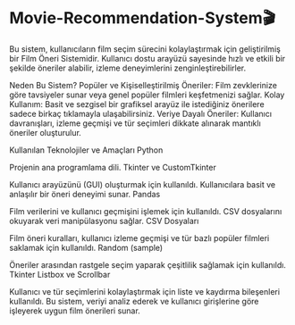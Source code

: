 # Movie-Recommendation-System🎬

Bu sistem, kullanıcıların film seçim sürecini kolaylaştırmak için geliştirilmiş bir Film Öneri Sistemidir. Kullanıcı dostu arayüzü sayesinde hızlı ve etkili bir şekilde öneriler alabilir, izleme deneyimlerini zenginleştirebilirler.

Neden Bu Sistem?
Popüler ve Kişiselleştirilmiş Öneriler: Film zevklerinize göre tavsiyeler sunar veya genel popüler filmleri keşfetmenizi sağlar.
Kolay Kullanım: Basit ve sezgisel bir grafiksel arayüz ile istediğiniz önerilere sadece birkaç tıklamayla ulaşabilirsiniz.
Veriye Dayalı Öneriler: Kullanıcı davranışları, izleme geçmişi ve tür seçimleri dikkate alınarak mantıklı öneriler oluşturulur.


Kullanılan Teknolojiler ve Amaçları
Python

Projenin ana programlama dili.
Tkinter ve CustomTkinter

Kullanıcı arayüzünü (GUI) oluşturmak için kullanıldı.
Kullanıcılara basit ve anlaşılır bir öneri deneyimi sunar.
Pandas

Film verilerini ve kullanıcı geçmişini işlemek için kullanıldı.
CSV dosyalarını okuyarak veri manipülasyonu sağlar.
CSV Dosyaları

Film öneri kuralları, kullanıcı izleme geçmişi ve tür bazlı popüler filmleri saklamak için kullanıldı.
Random (sample)

Öneriler arasından rastgele seçim yaparak çeşitlilik sağlamak için kullanıldı.
Tkinter Listbox ve Scrollbar

Kullanıcı ve tür seçimlerini kolaylaştırmak için liste ve kaydırma bileşenleri kullanıldı.
Bu sistem, veriyi analiz ederek ve kullanıcı girişlerine göre işleyerek uygun film önerileri sunar.
